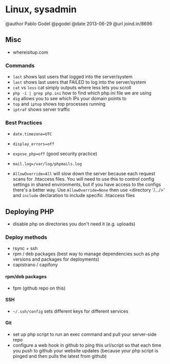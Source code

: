 # Linux, sysadmin
@author Pablo Godel @pgodel
@date 2013-06-29
@url joind.in/8696


## Misc
- whereisitup.com

### Commands
- `last` shows last users that logged into the server/system
- `last` shows last users that FAILED to log into the server/system
- `cat` vs `less` cat simply outputs where less lets you scroll
- `php -i | grep php.ini` how to find which php.ini file we are using
- `dig` allows you to see which IPs your domain points to
- `top` and `iptop` shows top processes running
- `iptraf` shows server traffic

### Best Practices
- `date.timezone=UTC`
- `display_errors=off`
- `expose_php=off` (good security practice)
- `mail.log=/var/log/phpmails.log`

- `AllowOverride=All` will slow down the server because each request scans for .htaccess files. You will need to use this to control config settings in shared environments, but if you have access to the configs there's a better way. Use `AllowOverride=None` then use <directory '/.../>' and `include` declaration to include specific .htaccess files

## Deploying PHP
- disable php on directories you don't need it (e.g. uploads)

### Deploy methods
- rsync + ssh
- rpm / deb packages (best way to manage dependencies such as php versions and packages for deployments)
- capistrano / capifony

#### rpm/deb packages
- fpm (github repo on this)

#### SSH
- `~/.ssh/config` sets different keys for different services

#### Git
- set up php script to run an exec command and pull your server-side repo
- configure a web hook in github to ping this url/script so that each time you push to github your website updates (because your php script is pinged and then pulls the latest from github)